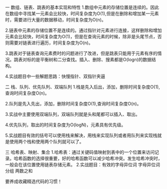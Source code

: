 一 数组、链表、跳表的基本实现和特性
1.数组中元素的存储位置是连续的。因此在数组中寻找某一元素会比较快，时间复杂度为O(1),但是在删除和增加某一元素时，需要进行大量的数据移动，时间复杂度为O(n)。

2.链表中元素的存储位置不是连续的。通过指针对元素进行连接，这样删除和增加元素会比较快，时间复杂度为O(1)，但是在查询元素的时候，除非是头尾节点，否则需要对链表进行遍历，时间复杂度为O(n)。

3.跳表对于链表查询元素费时的问题进行了改进，但是跳表只能用于元素有序的情况。跳表对标的是平衡树和二分查找。插入、删除、搜素都是O(logn)的数据结构。

4.实战题目中一些解题思路：快慢指针、双指针夹逼

二 栈、队列、优先队列、双端队列
1.栈是先入后出，添加，删除时间复杂度O(1),查询时间复杂度O(n)。

2.队列是先入先出，添加，删除时间复杂度O(1),查询时间复杂度O(n)。

3.实战中主要使用双端队列，双端队列就是头和尾都可以插入、取出。

4.优先队列，取出的时间复杂度为O(logN)，元素具有优先级。

5.实战题目有效的括号可以使用栈来解决，用栈来实现队列或者用队列来实现栈就是使用两个栈和使用两个队列就可以了。

三 哈希表、映射、集合
1.哈希表：通过关键码值映射到表中的一个位置来访问记录。哈希函数的选择很重要，好的哈希函数可以减少哈希冲突。发生哈希冲突时，一般会在该位置使用链表存储元素。
2.实战题目：有效的字母异位词
           字母异位词分组
           两数之和
           
要养成收藏精选代码的习惯！



